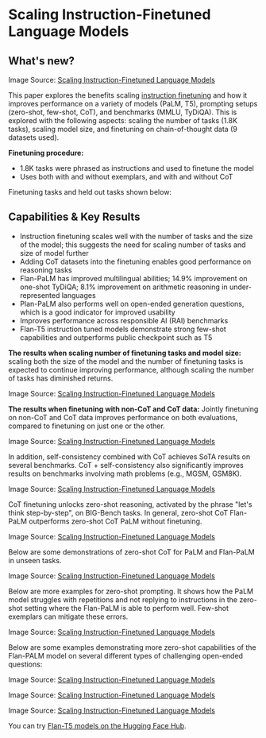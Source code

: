 # Scaling Instruction-Finetuned Language Models


## What's new?


Image Source: [Scaling Instruction-Finetuned Language Models](https://arxiv.org/abs/2210.11416)

This paper explores the benefits scaling [instruction finetuning](https://arxiv.org/pdf/2109.01652.pdf) and how it improves performance on a variety of models (PaLM, T5), prompting setups (zero-shot, few-shot, CoT), and benchmarks (MMLU, TyDiQA). This is explored with the following aspects: scaling the number of tasks (1.8K tasks), scaling model size, and finetuning on chain-of-thought data (9 datasets used).

**Finetuning procedure:**
- 1.8K tasks were phrased as instructions and used to finetune the model
- Uses both with and without exemplars, and with and without CoT

Finetuning tasks and held out tasks shown below:



## Capabilities & Key Results

- Instruction finetuning scales well with the number of tasks and the size of the model; this suggests the need for scaling number of tasks and size of model further
- Adding CoT datasets into the finetuning enables good performance on reasoning tasks
- Flan-PaLM has improved multilingual abilities; 14.9% improvement on one-shot TyDiQA; 8.1% improvement on arithmetic reasoning in under-represented languages
- Plan-PaLM also performs well on open-ended generation questions, which is a good indicator for improved usability
- Improves performance across responsible AI (RAI) benchmarks
- Flan-T5 instruction tuned models demonstrate strong few-shot capabilities and outperforms public checkpoint such as T5


**The results when scaling number of finetuning tasks and model size:** scaling both the size of the model and the number of finetuning tasks is expected to continue improving performance, although scaling the number of tasks has diminished returns.


Image Source: [Scaling Instruction-Finetuned Language Models](https://arxiv.org/abs/2210.11416)

**The results when finetuning with non-CoT and CoT data:** Jointly finetuning on non-CoT and CoT data improves performance on both evaluations, compared to finetuning on just one or the other.


Image Source: [Scaling Instruction-Finetuned Language Models](https://arxiv.org/abs/2210.11416)

In addition, self-consistency combined with CoT achieves SoTA results on several benchmarks. CoT + self-consistency also significantly improves results on benchmarks involving math problems (e.g., MGSM, GSM8K).


Image Source: [Scaling Instruction-Finetuned Language Models](https://arxiv.org/abs/2210.11416)

CoT finetuning unlocks zero-shot reasoning, activated by the phrase "let's think step-by-step", on BIG-Bench tasks. In general, zero-shot CoT Flan-PaLM outperforms zero-shot CoT PaLM without finetuning.


Image Source: [Scaling Instruction-Finetuned Language Models](https://arxiv.org/abs/2210.11416)

Below are some demonstrations of zero-shot CoT for PaLM and Flan-PaLM in unseen tasks.


Image Source: [Scaling Instruction-Finetuned Language Models](https://arxiv.org/abs/2210.11416)

Below are more examples for zero-shot prompting. It shows how the PaLM model struggles with repetitions and not replying to instructions in the zero-shot setting where the Flan-PaLM is able to perform well. Few-shot exemplars can mitigate these errors. 


Image Source: [Scaling Instruction-Finetuned Language Models](https://arxiv.org/abs/2210.11416)

Below are some examples demonstrating more zero-shot capabilities of the Flan-PALM model on several different types of challenging open-ended questions:


Image Source: [Scaling Instruction-Finetuned Language Models](https://arxiv.org/abs/2210.11416)



Image Source: [Scaling Instruction-Finetuned Language Models](https://arxiv.org/abs/2210.11416)


Image Source: [Scaling Instruction-Finetuned Language Models](https://arxiv.org/abs/2210.11416)

You can try [Flan-T5 models on the Hugging Face Hub](https://huggingface.co/google/flan-t5-xxl). 